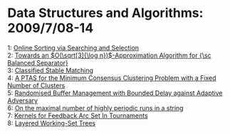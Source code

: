 # Data Structures and Algorithms: 2009/7/08-14  
1: [Online Sorting via Searching and Selection](https://doi.org/10.48550/arXiv.0907.1295)  
2: [Towards an $O(\sqrt[3]{\log n})$-Approximation Algorithm for {\sc  Balanced Separator}](https://doi.org/10.48550/arXiv.0907.1369)  
3: [Classified Stable Matching](https://doi.org/10.48550/arXiv.0907.1779)  
4: [A PTAS for the Minimum Consensus Clustering Problem with a Fixed Number  of Clusters](https://doi.org/10.48550/arXiv.0907.1840)  
5: [Randomised Buffer Management with Bounded Delay against Adaptive  Adversary](https://doi.org/10.48550/arXiv.0907.2050)  
6: [On the maximal number of highly periodic runs in a string](https://doi.org/10.48550/arXiv.0907.2157)  
7: [Kernels for Feedback Arc Set In Tournaments](https://doi.org/10.48550/arXiv.0907.2165)  
8: [Layered Working-Set Trees](https://doi.org/10.48550/arXiv.0907.2071)  